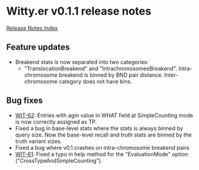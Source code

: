 # Witty.er v0.1.1 release notes
[Release Notes Index](README.md)

## Feature updates
- Breakend stats is now separated into two categories: 
  - "TranslocationBreakend" and "IntrachromosomeeBreakend". Intra-chromosome breakend is binned by BND pair distance. Inter-chromosome category does not have bins.

## Bug fixes
- [WIT-62](https://jira.illumina.com/browse/WIT-62): Entries with agm value in WHAT field at SimpleCounting mode is now correctly assigned as TP.
- Fixed a bug in base-level stats where the stats is always binned by query size. Now the base-level recall and truth stats are binned by the truth variant sizes.
- Fixed a bug where v0.1 crashes on intra-chromosome breakend pairs
- [WIT-61](https://jira.illumina.com/browse/WIT-61): Fixed a typo in help method for the "EvaluationMode" option ("CrossTypeAndSimpleCounting").